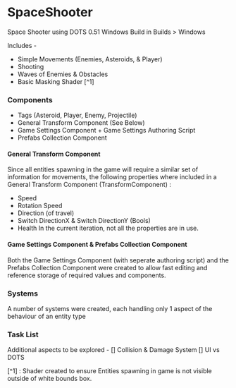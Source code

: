 # SpaceShooter
Space Shooter using DOTS 0.51
Windows Build in Builds > Windows

Includes - 
- Simple Movements (Enemies, Asteroids, & Player) 
- Shooting 
- Waves of Enemies & Obstacles 
- Basic Masking Shader [^1]

### Components 
- Tags (Asteroid, Player, Enemy, Projectile) 
- General Transform Component (See Below) 
- Game Settings Component + Game Settings Authoring Script 
- Prefabs Collection Component

#### General Transform Component 
Since all entities spawning in the game will require a similar set of information for movements, the following properties where included in a General Transform Component (TransformComponent) : 
- Speed
- Rotation Speed 
- Direction (of travel) 
- Switch DirectionX & Switch DirectionY (Bools) 
- Health
In the current iteration, not all the properties are in use. 

#### Game Settings Component & Prefabs Collection Component
Both the Game Settings Component (with seperate authoring script) and the Prefabs Collection Component were created to allow fast editing and reference storage of required values and components. 

### Systems
A number of systems were created, each handling only 1 aspect of the behaviour of an entity type

### Task List 
Additional aspects to be explored - 
[] Collision & Damage System 
[] UI vs DOTS

[^1] : Shader created to ensure Entities spawning in game is not visible outside of white bounds box.
